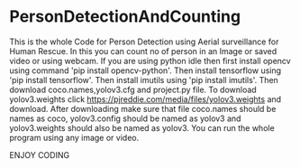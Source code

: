 # PersonDetectionAndCounting
This is the whole Code for Person Detection using Aerial surveillance for Human Rescue. In this you can count no of person in an Image or saved video or using webcam.
If you are using python idle then first install opencv using command 'pip install opencv-python'.
Then install tensorflow using 'pip install tensorflow'.
Then install imutils using 'pip install imutils'.
Then download coco.names,yolov3.cfg and project.py file.
To download yolov3.weights click https://pjreddie.com/media/files/yolov3.weights and download.
After downloading make sure that file coco.names should be names as coco, yolov3.config should be named as yolov3 and yolov3.weights should also be named as yolov3.
You can run the whole program using any image or video.

ENJOY CODING
